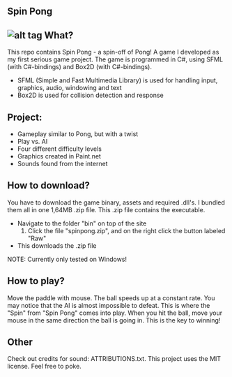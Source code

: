 Spin Pong
----------
![alt tag](https://cloud.githubusercontent.com/assets/5671281/5238002/d2110caa-78b1-11e4-8f73-6a73dac84293.jpg)
What?
-----
This repo contains Spin Pong - a spin-off of Pong! A game I developed as my first serious game project. 
The game is programmed in C#, using SFML (with C#-bindings) and Box2D (with C#-bindings).

- SFML (Simple and Fast Multimedia Library) is used for handling input, graphics, audio, windowing and text
- Box2D is used for collision detection and response

Project:
---------
- Gameplay similar to Pong, but with a twist
- Play vs. AI
- Four different difficulty levels
- Graphics created in Paint.net
- Sounds found from the internet

How to download?
----------------
You have to download the game binary, assets and required .dll's. I bundled them all in one 1,64MB .zip file.
This .zip file contains the executable.

- Navigate to the folder "bin" on top of the site
  1. Click the file "spinpong.zip", and on the right click the button labeled "Raw"
- This downloads the .zip file

NOTE: Currently only tested on Windows!

How to play?
------------
Move the paddle with mouse. The ball speeds up at a constant rate. You may notice that the AI is almost impossible to defeat.
This is where the "Spin" from "Spin Pong" comes into play. When you hit the ball, move your 
mouse in the same direction the ball is going in. This is the key to winning!

Other
-----
Check out credits for sound: ATTRIBUTIONS.txt. This project uses the MIT license. Feel free to poke.
